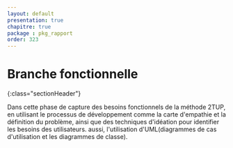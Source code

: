 ```yaml
---
layout: default
presentation: true
chapitre: true
package : pkg_rapport
order: 323
---
```



# Branche fonctionnelle
{:class="sectionHeader"}

<!-- note -->

Dans cette phase de capture des besoins fonctionnels de la méthode 2TUP, en utilisant le processus de développement comme la carte d'empathie et la définition du problème, ainsi que des techniques d'idéation pour identifier les besoins  des utilisateurs. aussi, l'utilisation d'UML(diagrammes de cas d'utilisation et les diagrammes de classe).

<!-- new slide -->
